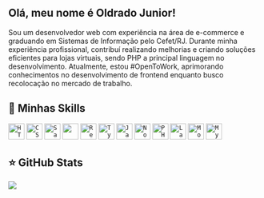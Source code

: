 ## Olá, meu nome é Oldrado Junior!

Sou um desenvolvedor web com experiência na área de e-commerce e graduando em Sistemas de Informação pelo Cefet/RJ. Durante minha experiência profissional, contribuí realizando melhorias e criando soluções eficientes para lojas virtuais, sendo PHP a principal linguagem no desenvolvimento. Atualmente, estou #OpenToWork, aprimorando conhecimentos no desenvolvimento de frontend enquanto busco recolocação no mercado de trabalho.

## 🚀 Minhas Skills

<code><img src="https://cdn.jsdelivr.net/gh/devicons/devicon/icons/html5/html5-original.svg" height="32" alt="HTML" /></code>
<code><img src="https://cdn.jsdelivr.net/gh/devicons/devicon/icons/css3/css3-original.svg" height="32" alt="CSS" /></code>
<code><img src="https://cdn.jsdelivr.net/gh/devicons/devicon/icons/sass/sass-original.svg" height="32" alt="Sass" /></code>
<code><img src="https://cdn.jsdelivr.net/gh/devicons/devicon/icons/bootstrap/bootstrap-original.svg" height="32" /></code>
<code><img src="https://cdn.jsdelivr.net/gh/devicons/devicon/icons/react/react-original.svg" height="32" alt="React" /></code>
<code><img src="https://cdn.jsdelivr.net/gh/devicons/devicon/icons/typescript/typescript-original.svg" height="32" alt="TypeScript" /></code>
<code><img src="https://cdn.jsdelivr.net/gh/devicons/devicon/icons/javascript/javascript-original.svg" height="32" alt="JavaScript" /></code>
<code><img src="https://cdn.jsdelivr.net/gh/devicons/devicon/icons/nodejs/nodejs-original-wordmark.svg" height="32" alt="Node.js" /></code>
<code><img src="https://cdn.jsdelivr.net/gh/devicons/devicon/icons/php/php-original.svg" height="32" alt="PHP" /></code>
<code><img src="https://cdn.jsdelivr.net/gh/devicons/devicon/icons/laravel/laravel-plain.svg" height="32" alt="Laravel" /></code>
<code><img src="https://cdn.jsdelivr.net/gh/devicons/devicon/icons/mongodb/mongodb-original.svg" height="32" alt="MongoDB" /></code>
<code><img src="https://cdn.jsdelivr.net/gh/devicons/devicon/icons/mysql/mysql-original.svg" height="32" alt="MySQL" /></code>

## ⭐ GitHub Stats

<img src="https://github-readme-stats.vercel.app/api/top-langs/?username=oldrado-jr&theme=dracula"/>

